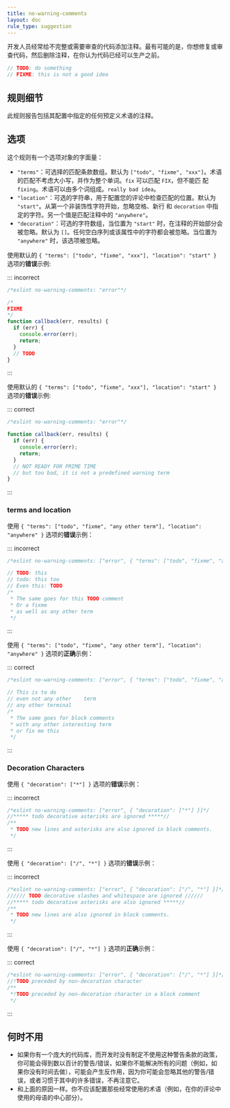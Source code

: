 ```yaml
---
title: no-warning-comments
layout: doc
rule_type: suggestion
---
```


开发人员经常给不完整或需要审查的代码添加注释。最有可能的是，你想修复或审查代码，然后删除注释，在你认为代码已经可以生产之前。

```js
// TODO: do something
// FIXME: this is not a good idea
```

## 规则细节

此规则报告包括其配置中指定的任何预定义术语的注释。

## 选项

这个规则有一个选项对象的字面量：

* `"terms"`：可选择的匹配条款数组。默认为 `["todo", "fixme", "xxx"]`。术语的匹配不考虑大小写，并作为整个单词。`fix` 可以匹配 `FIX`，但不能匹 配`fixing`。术语可以由多个词组成。`really bad idea`。
* `"location"`：可选的字符串，用于配置您的评论中检查匹配的位置。默认为 `"start"`。从第一个非装饰性字符开始，忽略空格、新行 和 `decoration` 中指定的字符。另一个值是匹配注释中的 `"anywhere"`。
* `"decoration"`：可选的字符数组，当位置为 `"start"` 时，在注释的开始部分会被忽略。默认为 `[]`。任何空白序列或该属性中的字符都会被忽略。当位置为 `"anywhere"` 时，该选项被忽略。

使用默认的 `{ "terms": ["todo", "fixme", "xxx"], "location": "start" }` 选项的**错误**示例:

::: incorrect

```js
/*eslint no-warning-comments: "error"*/

/*
FIXME
*/
function callback(err, results) {
  if (err) {
    console.error(err);
    return;
  }
  // TODO
}
```

:::

使用默认的 `{ "terms": ["todo", "fixme", "xxx"], "location": "start" }` 选项的**错误**示例:

::: correct

```js
/*eslint no-warning-comments: "error"*/

function callback(err, results) {
  if (err) {
    console.error(err);
    return;
  }
  // NOT READY FOR PRIME TIME
  // but too bad, it is not a predefined warning term
}
```

:::

### terms and location

使用 `{ "terms": ["todo", "fixme", "any other term"], "location": "anywhere" }` 选项的**错误**示例：

::: incorrect

```js
/*eslint no-warning-comments: ["error", { "terms": ["todo", "fixme", "any other term"], "location": "anywhere" }]*/

// TODO: this
// todo: this too
// Even this: TODO
/*
 * The same goes for this TODO comment
 * Or a fixme
 * as well as any other term
 */
```

:::

使用 `{ "terms": ["todo", "fixme", "any other term"], "location": "anywhere" }` 选项的**正确**示例：

::: correct

```js
/*eslint no-warning-comments: ["error", { "terms": ["todo", "fixme", "any other term"], "location": "anywhere" }]*/

// This is to do
// even not any other    term
// any other terminal
/*
 * The same goes for block comments
 * with any other interesting term
 * or fix me this
 */
```

:::

### Decoration Characters

使用 `{ "decoration": ["*"] }` 选项的**错误**示例：

::: incorrect

```js
/*eslint no-warning-comments: ["error", { "decoration": ["*"] }]*/
//***** todo decorative asterisks are ignored *****//
/**
 * TODO new lines and asterisks are also ignored in block comments.
 */
```

:::

使用 `{ "decoration": ["/", "*"] }` 选项的**错误**示例：

::: incorrect

```js
/*eslint no-warning-comments: ["error", { "decoration": ["/", "*"] }]*/
////// TODO decorative slashes and whitespace are ignored //////
//***** todo decorative asterisks are also ignored *****//
/**
 * TODO new lines are also ignored in block comments.
 */
```

:::

使用 `{ "decoration": ["/", "*"] }` 选项的**正确**示例：

::: correct

```js
/*eslint no-warning-comments: ["error", { "decoration": ["/", "*"] }]*/
//!TODO preceded by non-decoration character
/**
 *!TODO preceded by non-decoration character in a block comment
 */
```

:::

## 何时不用

* 如果你有一个庞大的代码库，而开发时没有制定不使用这种警告条款的政策，你可能会得到数以百计的警告/错误，如果你不能解决所有的问题（例如，如果你没有时间去做），可能会产生反作用，因为你可能会忽略其他的警告/错误，或者习惯于其中的许多错误，不再注意它。
* 和上面的原因一样。你不应该配置那些经常使用的术语（例如，在你的评论中使用的母语的中心部分）。
